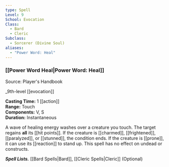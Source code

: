 ```yaml
---
type: Spell
Level: 9
School: Evocation
Class:
  - Bard
  - Cleric
Subclass:
  - Sorcerer (Divine Soul)
aliases:
  - "Power Word: Heal"
---
```

### [[Power Word Heal|Power Word: Heal]] 

Source: Player's Handbook

_9th-level [[evocation]]

**Casting Time:** 1 [[action]]  
**Range:** Touch  
**Components:** V, S  
**Duration:** Instantaneous

A wave of healing energy washes over a creature you touch. The target regains **all** its [[hit points]]. If the creature is [[charmed]], [[frightened]], [[paralyzed]], or [[stunned]], the condition ends. If the creature is [[prone]], it can use its [[reaction]] to stand up. This spell has no effect on undead or constructs.

**_Spell Lists._** [[Bard Spells|Bard]], [[Cleric Spells|Cleric]] (Optional)